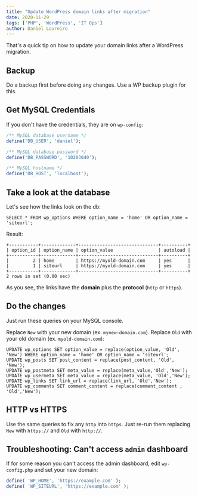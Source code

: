 ```yaml
---
title: "Update WordPress domain links after migration"
date: 2020-11-29
tags: ['PHP', 'WordPress', 'IT Ops']
author: Daniel Loureiro
---
```

That's a quick tip on how to update your domain links after a WordPress migration.
<!-- more -->

## Backup

Do a backup first before doing any changes. Use a WP backup plugin for this.

## Get MySQL Credentials

If you don't have the credentials, they are on `wp-config`:

```php
/** MySQL database username */
define('DB_USER', 'daniel');

/** MySQL database password */
define('DB_PASSWORD', '10203040');

/** MySQL hostname */
define('DB_HOST', 'localhost');
```

## Take a look at the database

Let's see how the links look on the db:

```mysql
SELECT * FROM wp_options WHERE option_name = 'home' OR option_name = 'siteurl';
```

Result:

```text
+-----------+-------------+------------------------------+----------+
| option_id | option_name | option_value                 | autoload |
+-----------+-------------+------------------------------+----------+
|         2 | home        | https://myold-domain.com     | yes      |
|         1 | siteurl     | https://myold-domain.com     | yes      |
+-----------+-------------+------------------------------+----------+
2 rows in set (0.00 sec)
```

As you see, the links have the **domain** plus the **protocol** (`http` or `https`).

## Do the changes

Just run these queries on your MySQL console.

Replace `New` with your new domain (ex. `mynew-domain.com`). Replace `Old` with your old domain (ex. `myold-domain.com`):

```mysql
UPDATE wp_options SET option_value = replace(option_value, 'Old', 'New') WHERE option_name = 'home' OR option_name = 'siteurl';
UPDATE wp_posts SET post_content = replace(post_content, 'Old', 'New');
UPDATE wp_postmeta SET meta_value = replace(meta_value,'Old','New');
UPDATE wp_usermeta SET meta_value = replace(meta_value, 'Old','New');
UPDATE wp_links SET link_url = replace(link_url, 'Old','New');
UPDATE wp_comments SET comment_content = replace(comment_content , 'Old','New');
```

## HTTP vs HTTPS

Use the same queries to fix any `http` into `https`. Just re-run them replacing `New` with `https://` and `Old` with `http://`.

## Troubleshooting: Can't access `admin` dashboard

If for some reason you can't access the admin dashboard, edit `wp-config.php` and set your new domain:

```php
define( 'WP_HOME', 'https://example.com' );
define( 'WP_SITEURL', 'https://example.com' );
```
